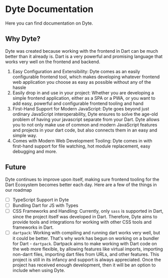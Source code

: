# Dyte Documentation
Here you can find documentation on Dyte.

## Why Dyte?
Dyte was created because working with the frontend in Dart can be much better than it already is. Dart is a very powerful and promising language that works very well on the frontend and backend.

1. Easy Configuration and Extensibility: Dyte comes as an easily configurable frontend tool, which makes developing whatever frontend web application you choose as easy as possible without any of the hassle
2. Easily drop in and use in your project: Whether you are developing a simple frontend application, either as a SPA or a PWA, or you want to add easy, powerful and configurable frontend tooling and hand
3. First-Hand Support for Modern JavaScript: Dyte goes beyond just ordinary JavaScript interoperability, Dyte ensures to solve the age-old problem of having your javascript separate from your Dart. Dyte allows you to not only make use of common and modern JavaScript features and projects in your dart code, but also connects them in an easy and simple way.
4. Comes with Modern Web Development Tooling: Dyte comes in with first-hand support for file watching, hot module replacement, easy debugging and more.

## Future 
Dyte continues to improve upon itself, making sure frontend tooling for the Dart Ecosystem becomes better each day. Here are a few of the things in our roadmap

- [ ] TypeScript Support in Dyte
- [ ] Bundling Dart for JS with Types
- [ ] CSS Frameworks and Handling: Currently, only `sass` is supported in Dart, since the project itself was developed in Dart. Therefore, Dyte aims to provide tools and integrations for working with other CSS tools and frameworks in Dart.
- [ ] `dartpack`: Working with compiling and running dart works very well, but it could be better. That's why work has begun on working on a bundler for Dart - `dartpack`. Dartpack aims to make working with Dart code on the web more flexible, by allowing features like virtual imports, importing non-darrt files, importing dart files from URLs, and other features. This project is still in its infancy and support is always appreciated. Once the project has received enough development, then it will be an option to include when using Dyte.
